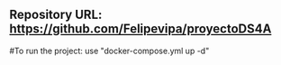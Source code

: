## Repository URL: https://github.com/Felipevipa/proyectoDS4A


#To run the project:
use "docker-compose.yml up -d"
